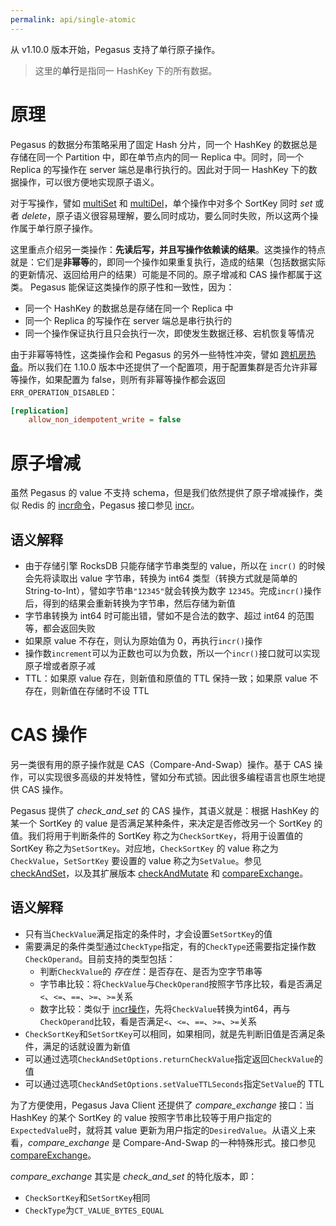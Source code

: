 ```yaml
---
permalink: api/single-atomic
---
```


从 v1.10.0 版本开始，Pegasus 支持了单行原子操作。
> 这里的**单行**是指同一 HashKey 下的所有数据。

# 原理

Pegasus 的数据分布策略采用了固定 Hash 分片，同一个 HashKey 的数据总是存储在同一个 Partition 中，即在单节点内的同一 Replica 中。同时，同一个 Replica 的写操作在 server 端总是串行执行的。因此对于同一 HashKey 下的数据操作，可以很方便地实现原子语义。

对于写操作，譬如 [multiSet](/clients/java-client#multiset) 和 [multiDel](/clients/java-client#multidel)，单个操作中对多个 SortKey 同时 _set_ 或者 _delete_，原子语义很容易理解，要么同时成功，要么同时失败，所以这两个操作属于单行原子操作。

这里重点介绍另一类操作：**先读后写，并且写操作依赖读的结果**。这类操作的特点就是：它们是**非幂等**的，即同一个操作如果重复执行，造成的结果（包括数据实际的更新情况、返回给用户的结果）可能是不同的。原子增减和 CAS 操作都属于这类。 Pegasus 能保证这类操作的原子性和一致性，因为：
* 同一个 HashKey 的数据总是存储在同一个 Replica 中
* 同一个 Replica 的写操作在 server 端总是串行执行的
* 同一个操作保证执行且只会执行一次，即使发生数据迁移、宕机恢复等情况

由于非幂等特性，这类操作会和 Pegasus 的另外一些特性冲突，譬如 [跨机房热备](/administration/duplication.md)。所以我们在 1.10.0 版本中还提供了一个配置项，用于配置集群是否允许非幂等操作，如果配置为 false，则所有非幂等操作都会返回`ERR_OPERATION_DISABLED`：
```ini
[replication]
    allow_non_idempotent_write = false
```

# 原子增减

虽然 Pegasus 的 value 不支持 schema，但是我们依然提供了原子增减操作，类似 Redis 的 [incr命令](http://www.redis.cn/commands/incr.html)，Pegasus 接口参见 [incr](/clients/java-client#incr)。

## 语义解释

* 由于存储引擎 RocksDB 只能存储字节串类型的 value，所以在 `incr()` 的时候会先将读取出 value 字节串，转换为 int64 类型（转换方式就是简单的 String-to-Int），譬如字节串`"12345"`就会转换为数字 `12345`。完成`incr()`操作后，得到的结果会重新转换为字节串，然后存储为新值
* 字节串转换为 int64 时可能出错，譬如不是合法的数字、超过 int64 的范围等，都会返回失败
* 如果原 value 不存在，则认为原始值为 0，再执行`incr()`操作
* 操作数`increment`可以为正数也可以为负数，所以一个`incr()`接口就可以实现原子增或者原子减
* TTL：如果原 value 存在，则新值和原值的 TTL 保持一致；如果原 value 不存在，则新值在存储时不设 TTL

# CAS 操作

另一类很有用的原子操作就是 CAS（Compare-And-Swap）操作。基于 CAS 操作，可以实现很多高级的并发特性，譬如分布式锁。因此很多编程语言也原生地提供 CAS 操作。

Pegasus 提供了 _check_and_set_ 的 CAS 操作，其语义就是：根据 HashKey 的某一个 SortKey 的 value 是否满足某种条件，来决定是否修改另一个 SortKey 的值。我们将用于判断条件的 SortKey 称之为`CheckSortKey`，将用于设置值的 SortKey 称之为`SetSortKey`。对应地，`CheckSortKey` 的 value 称之为`CheckValue`，`SetSortKey` 要设置的 value 称之为`SetValue`。参见 [checkAndSet](/clients/java-client#checkandset)，以及其扩展版本 [checkAndMutate](/clients/java-client#checkandmutate) 和 [compareExchange](/clients/java-client#compareexchange)。

## 语义解释

* 只有当`CheckValue`满足指定的条件时，才会设置`SetSortKey`的值
* 需要满足的条件类型通过`CheckType`指定，有的`CheckType`还需要指定操作数`CheckOperand`。目前支持的类型包括：
  * 判断`CheckValue`的 _存在性_：是否存在、是否为空字节串等
  * 字节串比较：将`CheckValue`与`CheckOperand`按照字节序比较，看是否满足`<`、`<=`、`==`、`>=`、`>=`关系
  * 数字比较：类似于 [incr操作](#原子增减)，先将`CheckValue`转换为int64，再与`CheckOperand`比较，看是否满足`<`、`<=`、`==`、`>=`、`>=`关系
* `CheckSortKey`和`SetSortKey`可以相同，如果相同，就是先判断旧值是否满足条件，满足的话就设置为新值
* 可以通过选项`CheckAndSetOptions.returnCheckValue`指定返回`CheckValue`的值
* 可以通过选项`CheckAndSetOptions.setValueTTLSeconds`指定`SetValue`的 TTL

为了方便使用，Pegasus Java Client 还提供了 _compare_exchange_ 接口：当 HashKey 的某个 SortKey 的 value 按照字节串比较等于用户指定的`ExpectedValue`时，就将其 value 更新为用户指定的`DesiredValue`。从语义上来看，_compare_exchange_ 是 Compare-And-Swap 的一种特殊形式。接口参见 [compareExchange](/clients/java-client#compareexchange)。

_compare_exchange_ 其实是 _check_and_set_ 的特化版本，即：
* `CheckSortKey`和`SetSortKey`相同
* `CheckType`为`CT_VALUE_BYTES_EQUAL`
